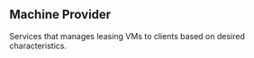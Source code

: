 Machine Provider
----------------

Services that manages leasing VMs to clients based on desired characteristics.
